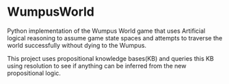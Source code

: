 WumpusWorld
===========

Python implementation of the Wumpus World game that uses Artificial logical reasoning to assume game state spaces and attempts to traverse the world successfully without dying to the Wumpus.

This project uses propositional knowledge bases(KB) and queries this KB using resolution to see if anything can be inferred from the new propositional logic.
